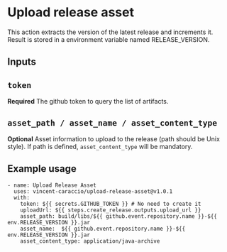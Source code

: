 # Upload release asset

This action extracts the version of the latest release and increments it.
Result is stored in a environment variable named RELEASE_VERSION.

## Inputs

## `token`

**Required** The github token to query the list of artifacts.

## `asset_path / asset_name / asset_content_type`

**Optional** Asset information to upload to the release (path should be Unix style). If path is defined, `asset_content_type` will be mandatory.

## Example usage

```
- name: Upload Release Asset
  uses: vincent-caraccio/upload-release-asset@v1.0.1
  with:
    token: ${{ secrets.GITHUB_TOKEN }} # No need to create it
    uploadUrl: ${{ steps.create_release.outputs.upload_url }}
    asset_path: build/libs/${{ github.event.repository.name }}-${{ env.RELEASE_VERSION }}.jar
    asset_name:  ${{ github.event.repository.name }}-${{ env.RELEASE_VERSION }}.jar
    asset_content_type: application/java-archive
```
